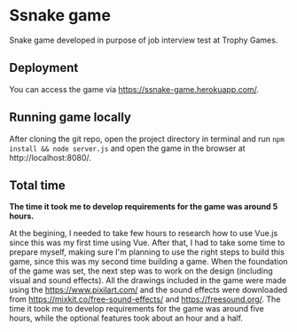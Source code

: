 # Ssnake game
Snake game developed in purpose of job interview test at Trophy Games.

## Deployment

You can access the game via https://ssnake-game.herokuapp.com/.

## Running game locally

After cloning the git repo, open the project directory in terminal and run ```npm install && node server.js``` and open the game in the browser at http://localhost:8080/.

## Total time

**The time it took me to develop requirements for the game was around 5 hours.**

At the begining, I needed to take few hours to research how to use Vue.js since this was my first time using Vue. After that, I had to take some time to prepare myself, making sure I'm planning to use the right steps to build this game, since this was my second time building a game. When the foundation of the game was set, the next step was to work on the design (including visual and sound effects). All the drawings included in the game were made using the https://www.pixilart.com/ and the sound effects were downloaded from https://mixkit.co/free-sound-effects/ and https://freesound.org/. The time it took me to develop requirements for the game was around five hours, while the optional features took about an hour and a half. 
